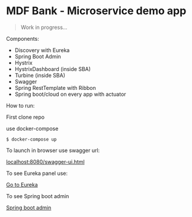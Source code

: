 # MDF Bank - Microservice demo app

 > Work in progress...
 
Components:

- Discovery with Eureka
- Spring Boot Admin
- Hystrix 
- HystrixDashboard (inside SBA)
- Turbine (inside SBA)
- Swagger
- Spring RestTemplate with Ribbon
- Spring boot/cloud on every app with actuator

 How to run:

 First clone repo
 
 use docker-compose 
 
 `$ docker-compose up`
  
 To launch in browser use swagger url:

 [localhost:8080/swagger-ui.html](http://localhost:8080/swagger-ui.html)
 
 To see Eureka panel use:

 [Go to Eureka](http://localhost:8761)
 
 To see Spring boot admin
  
 [Spring boot admin](http://localhost:8090)
 
